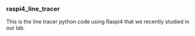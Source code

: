 ### raspi4_line_tracer

This is the line tracer python code using Raspi4 that we recently studied in our lab.
